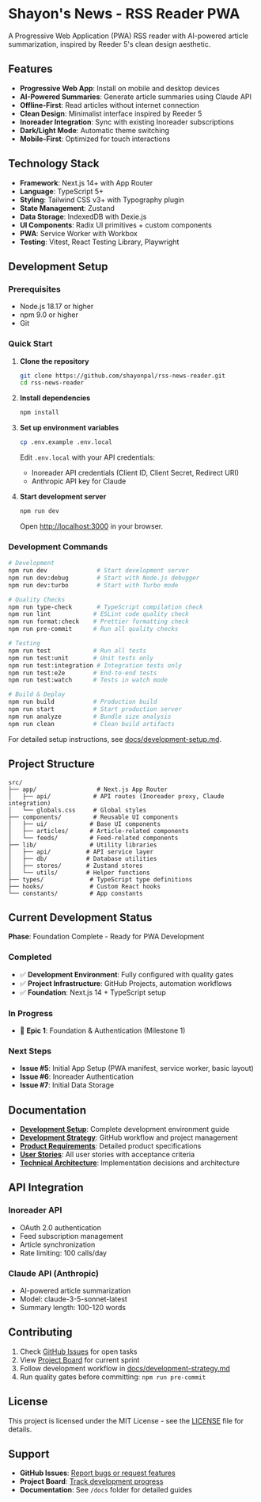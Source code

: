 # Shayon's News - RSS Reader PWA

A Progressive Web Application (PWA) RSS reader with AI-powered article summarization, inspired by Reeder 5's clean design aesthetic.

## Features

- **Progressive Web App**: Install on mobile and desktop devices
- **AI-Powered Summaries**: Generate article summaries using Claude API
- **Offline-First**: Read articles without internet connection
- **Clean Design**: Minimalist interface inspired by Reeder 5
- **Inoreader Integration**: Sync with existing Inoreader subscriptions
- **Dark/Light Mode**: Automatic theme switching
- **Mobile-First**: Optimized for touch interactions

## Technology Stack

- **Framework**: Next.js 14+ with App Router
- **Language**: TypeScript 5+
- **Styling**: Tailwind CSS v3+ with Typography plugin
- **State Management**: Zustand
- **Data Storage**: IndexedDB with Dexie.js
- **UI Components**: Radix UI primitives + custom components
- **PWA**: Service Worker with Workbox
- **Testing**: Vitest, React Testing Library, Playwright

## Development Setup

### Prerequisites

- Node.js 18.17 or higher
- npm 9.0 or higher
- Git

### Quick Start

1. **Clone the repository**

   ```bash
   git clone https://github.com/shayonpal/rss-news-reader.git
   cd rss-news-reader
   ```

2. **Install dependencies**

   ```bash
   npm install
   ```

3. **Set up environment variables**

   ```bash
   cp .env.example .env.local
   ```

   Edit `.env.local` with your API credentials:

   - Inoreader API credentials (Client ID, Client Secret, Redirect URI)
   - Anthropic API key for Claude

4. **Start development server**
   ```bash
   npm run dev
   ```
   Open [http://localhost:3000](http://localhost:3000) in your browser.

### Development Commands

```bash
# Development
npm run dev              # Start development server
npm run dev:debug        # Start with Node.js debugger
npm run dev:turbo        # Start with Turbo mode

# Quality Checks
npm run type-check       # TypeScript compilation check
npm run lint            # ESLint code quality check
npm run format:check    # Prettier formatting check
npm run pre-commit      # Run all quality checks

# Testing
npm run test            # Run all tests
npm run test:unit       # Unit tests only
npm run test:integration # Integration tests only
npm run test:e2e        # End-to-end tests
npm run test:watch      # Tests in watch mode

# Build & Deploy
npm run build           # Production build
npm run start           # Start production server
npm run analyze         # Bundle size analysis
npm run clean           # Clean build artifacts
```

For detailed setup instructions, see [docs/development-setup.md](docs/development-setup.md).

## Project Structure

```
src/
├── app/                 # Next.js App Router
│   ├── api/            # API routes (Inoreader proxy, Claude integration)
│   └── globals.css     # Global styles
├── components/         # Reusable UI components
│   ├── ui/            # Base UI components
│   ├── articles/      # Article-related components
│   └── feeds/         # Feed-related components
├── lib/               # Utility libraries
│   ├── api/          # API service layer
│   ├── db/           # Database utilities
│   ├── stores/       # Zustand stores
│   └── utils/        # Helper functions
├── types/             # TypeScript type definitions
├── hooks/             # Custom React hooks
└── constants/         # App constants
```

## Current Development Status

**Phase**: Foundation Complete - Ready for PWA Development

### Completed

- ✅ **Development Environment**: Fully configured with quality gates
- ✅ **Project Infrastructure**: GitHub Projects, automation workflows
- ✅ **Foundation**: Next.js 14 + TypeScript setup

### In Progress

- 🔄 **Epic 1**: Foundation & Authentication (Milestone 1)

### Next Steps

- **Issue #5**: Initial App Setup (PWA manifest, service worker, basic layout)
- **Issue #6**: Inoreader Authentication
- **Issue #7**: Initial Data Storage

## Documentation

- **[Development Setup](docs/development-setup.md)**: Complete development environment guide
- **[Development Strategy](docs/development-strategy.md)**: GitHub workflow and project management
- **[Product Requirements](docs/product/PRD.md)**: Detailed product specifications
- **[User Stories](docs/product/user-stories.md)**: All user stories with acceptance criteria
- **[Technical Architecture](docs/tech/)**: Implementation decisions and architecture

## API Integration

### Inoreader API

- OAuth 2.0 authentication
- Feed subscription management
- Article synchronization
- Rate limiting: 100 calls/day

### Claude API (Anthropic)

- AI-powered article summarization
- Model: claude-3-5-sonnet-latest
- Summary length: 100-120 words

## Contributing

1. Check [GitHub Issues](https://github.com/shayonpal/rss-news-reader/issues) for open tasks
2. View [Project Board](https://github.com/users/shayonpal/projects/7) for current sprint
3. Follow development workflow in [docs/development-strategy.md](docs/development-strategy.md)
4. Run quality gates before committing: `npm run pre-commit`

## License

This project is licensed under the MIT License - see the [LICENSE](LICENSE) file for details.

## Support

- **GitHub Issues**: [Report bugs or request features](https://github.com/shayonpal/rss-news-reader/issues)
- **Project Board**: [Track development progress](https://github.com/users/shayonpal/projects/7)
- **Documentation**: See `/docs` folder for detailed guides

